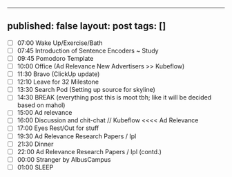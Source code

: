 


---
published: false
layout: post
tags: []
---
- [ ] 07:00 Wake Up/Exercise/Bath
- [ ] 07:45 Introduction of Sentence Encoders ~ Study
- [ ] 09:45 Pomodoro Template
- [ ] 10:00 Office (Ad Relevance New Advertisers >> Kubeflow)
- [ ] 11:30 Bravo (ClickUp update)
- [ ] 12:10 Leave for 32 Milestone
- [ ] 13:30 Search Pod (Setting up source for skyline)
- [ ] 14:30 BREAK (everything post this is moot tbh; like it will be decided based on mahol)
- [ ] 15:00 Ad relevance
- [ ] 16:00 Discussion and chit-chat // Kubeflow <<<< Ad Relevance
- [ ] 17:00 Eyes Rest/Out for stuff
- [ ] 19:30 Ad Relevance Research Papers / Ipl
- [ ] 21:30 Dinner
- [ ] 22:00 Ad Relevance Research Papers / Ipl (contd.)
- [ ] 00:00 Stranger by AlbusCampus
- [ ] 01:00 SLEEP